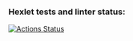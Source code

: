 ### Hexlet tests and linter status:
[![Actions Status](https://github.com/TabulaSmaragudina/python-project-50/workflows/hexlet-check/badge.svg)](https://github.com/TabulaSmaragudina/python-project-50/actions)